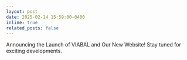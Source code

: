 ```yaml
---
layout: post
date: 2025-02-14 15:59:00-0400
inline: true
related_posts: false
---
```


Announcing the Launch of VIABAL and Our New Website! Stay tuned for exciting developments.
